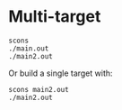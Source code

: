 # Multi-target

    scons
    ./main.out
    ./main2.out

Or build a single target with:

    scons main2.out
    ./main2.out

